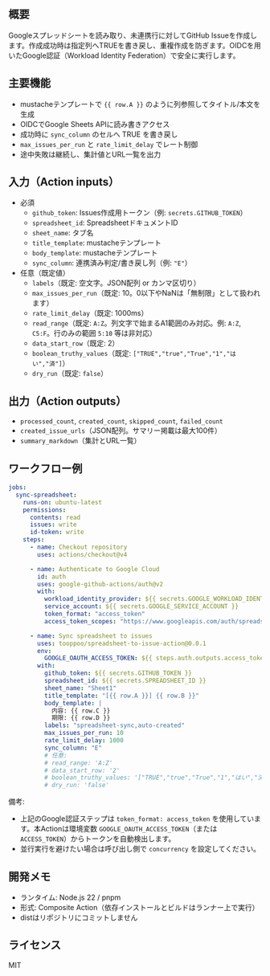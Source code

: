 ## 概要

Googleスプレッドシートを読み取り、未連携行に対してGitHub Issueを作成します。作成成功時は指定列へTRUEを書き戻し、重複作成を防ぎます。OIDCを用いたGoogle認証（Workload Identity Federation）で安全に実行します。

## 主要機能

- mustacheテンプレートで `{{ row.A }}` のように列参照してタイトル/本文を生成
- OIDCでGoogle Sheets APIに読み書きアクセス
- 成功時に `sync_column` のセルへ TRUE を書き戻し
- `max_issues_per_run` と `rate_limit_delay` でレート制御
- 途中失敗は継続し、集計値とURL一覧を出力

## 入力（Action inputs）

- 必須
  - `github_token`: Issues作成用トークン（例: `secrets.GITHUB_TOKEN`）
  - `spreadsheet_id`: SpreadsheetドキュメントID
  - `sheet_name`: タブ名
  - `title_template`: mustacheテンプレート
  - `body_template`: mustacheテンプレート
  - `sync_column`: 連携済み判定/書き戻し列（例: `"E"`）
- 任意（既定値）
  - `labels`（既定: 空文字。JSON配列 or カンマ区切り）
  - `max_issues_per_run`（既定: 10。0以下やNaNは「無制限」として扱われます）
  - `rate_limit_delay`（既定: 1000ms）
  - `read_range`（既定: `A:Z`。列文字で始まるA1範囲のみ対応。例: `A:Z`, `C5:F`。行のみの範囲 `5:10` 等は非対応）
  - `data_start_row`（既定: 2）
  - `boolean_truthy_values`（既定: `["TRUE","true","True","1","はい","済"]`）
  - `dry_run`（既定: `false`）

## 出力（Action outputs）

- `processed_count`, `created_count`, `skipped_count`, `failed_count`
- `created_issue_urls`（JSON配列。サマリー掲載は最大100件）
- `summary_markdown`（集計とURL一覧）

## ワークフロー例

```yaml
jobs:
  sync-spreadsheet:
    runs-on: ubuntu-latest
    permissions:
      contents: read
      issues: write
      id-token: write
    steps:
      - name: Checkout repository
        uses: actions/checkout@v4

      - name: Authenticate to Google Cloud
        id: auth
        uses: google-github-actions/auth@v2
        with:
          workload_identity_provider: ${{ secrets.GOOGLE_WORKLOAD_IDENTITY_PROVIDER }}
          service_account: ${{ secrets.GOOGLE_SERVICE_ACCOUNT }}
          token_format: "access_token"
          access_token_scopes: "https://www.googleapis.com/auth/spreadsheets"

      - name: Sync spreadsheet to issues
        uses: tooppoo/spreadsheet-to-issue-action@0.0.1
        env:
          GOOGLE_OAUTH_ACCESS_TOKEN: ${{ steps.auth.outputs.access_token }}
        with:
          github_token: ${{ secrets.GITHUB_TOKEN }}
          spreadsheet_id: ${{ secrets.SPREADSHEET_ID }}
          sheet_name: "Sheet1"
          title_template: "[{{ row.A }}] {{ row.B }}"
          body_template: |
            内容: {{ row.C }}
            期限: {{ row.D }}
          labels: "spreadsheet-sync,auto-created"
          max_issues_per_run: 10
          rate_limit_delay: 1000
          sync_column: "E"
          # 任意:
          # read_range: 'A:Z'
          # data_start_row: '2'
          # boolean_truthy_values: '["TRUE","true","True","1","はい","済"]'
          # dry_run: 'false'
```

備考:

- 上記のGoogle認証ステップは `token_format: access_token` を使用しています。本Actionは環境変数 `GOOGLE_OAUTH_ACCESS_TOKEN`（または `ACCESS_TOKEN`）からトークンを自動検出します。
- 並行実行を避けたい場合は呼び出し側で `concurrency` を設定してください。

## 開発メモ

- ランタイム: Node.js 22 / pnpm
- 形式: Composite Action（依存インストールとビルドはランナー上で実行）
- distはリポジトリにコミットしません

## ライセンス

MIT
